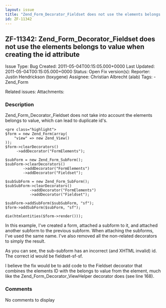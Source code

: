```yaml
---
layout: issue
title: "Zend_Form_Decorator_Fieldset does not use the elements belongs to value when creating the id attribute"
id: ZF-11342
---
```


ZF-11342: Zend\_Form\_Decorator\_Fieldset does not use the elements belongs to value when creating the id attribute
-------------------------------------------------------------------------------------------------------------------

 Issue Type: Bug Created: 2011-05-04T00:15:05.000+0000 Last Updated: 2011-05-04T00:15:05.000+0000 Status: Open Fix version(s): 
 Reporter:  Justin Hendrickson (toxygene)  Assignee:  Christian Albrecht (alab)  Tags: - Zend\_Form
 
 Related issues: 
 Attachments: 
### Description

Zend\_Form\_Decorator\_Fieldset does not take into account the elements belongs to value, which can lead to duplicate id's.

 
    <pre class="highlight">
    $form = new Zend_Form(array(
        "view" => new Zend_View()
    ));
    $form->clearDecorators()
         ->addDecorator("FormElements");
        
    $subForm = new Zend_Form_SubForm();
    $subForm->clearDecorators()
            ->addDecorator("FormElements")
            ->addDecorator("Fieldset");
        
    $subSubForm = new Zend_Form_SubForm();
    $subSubForm->clearDecorators()
               ->addDecorator("FormElements")
               ->addDecorator("Fieldset");
    
    $subForm->addSubForm($subSubForm, "sf");
    $form->addSubForm($subForm, "sf");
                     
    die(htmlentities($form->render()));


In this example, I've created a form, attached a subform to it, and attached another subform to the previous subform. When attaching the subforms, I've used the same name. I've also removed all the non-related decorators to simply the result.

As you can see, the sub-subform has an incorrect (and XHTML invalid) id. The correct id would be fieldset-sf-sf.

I believe the fix would be to add code to the Fieldset decorator that combines the elements ID with the belongs to value from the element, much like the Zend\_Form\_Decorator\_ViewHelper decorator does (see line 168).

 

 

### Comments

No comments to display